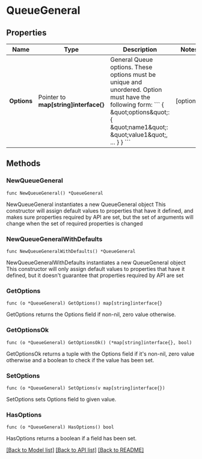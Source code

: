 # QueueGeneral

## Properties

Name | Type | Description | Notes
------------ | ------------- | ------------- | -------------
**Options** | Pointer to **map[string]interface{}** | General Queue options. These options must be unique and unordered. Option must have the following form:  &#x60;&#x60;&#x60; {   \&quot;options\&quot;: {     \&quot;name1\&quot;: \&quot;value1\&quot;,     ...   } } &#x60;&#x60;&#x60;   | [optional]

## Methods

### NewQueueGeneral

`func NewQueueGeneral() *QueueGeneral`

NewQueueGeneral instantiates a new QueueGeneral object
This constructor will assign default values to properties that have it defined,
and makes sure properties required by API are set, but the set of arguments
will change when the set of required properties is changed

### NewQueueGeneralWithDefaults

`func NewQueueGeneralWithDefaults() *QueueGeneral`

NewQueueGeneralWithDefaults instantiates a new QueueGeneral object
This constructor will only assign default values to properties that have it defined,
but it doesn't guarantee that properties required by API are set

### GetOptions

`func (o *QueueGeneral) GetOptions() map[string]interface{}`

GetOptions returns the Options field if non-nil, zero value otherwise.

### GetOptionsOk

`func (o *QueueGeneral) GetOptionsOk() (*map[string]interface{}, bool)`

GetOptionsOk returns a tuple with the Options field if it's non-nil, zero value otherwise
and a boolean to check if the value has been set.

### SetOptions

`func (o *QueueGeneral) SetOptions(v map[string]interface{})`

SetOptions sets Options field to given value.

### HasOptions

`func (o *QueueGeneral) HasOptions() bool`

HasOptions returns a boolean if a field has been set.

[[Back to Model list]](../README.md#documentation-for-models) [[Back to API list]](../README.md#documentation-for-api-endpoints) [[Back to README]](../README.md)
